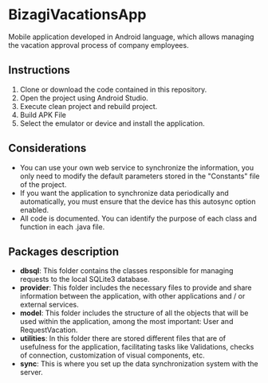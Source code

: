 # BizagiVacationsApp
Mobile application developed in Android language, which allows managing the vacation approval process of company employees.

## Instructions

1. Clone or download the code contained in this repository.
2. Open the project using Android Studio.
3. Execute clean project and rebuild project.
4. Build APK File
5. Select the emulator or device and install the application.

## Considerations

- You can use your own web service to synchronize the information, you only need to modify the default parameters stored in the "Constants" file of the project.
- If you want the application to synchronize data periodically and automatically, you must ensure that the device has this autosync option enabled.
- All code is documented. You can identify the purpose of each class and function in each .java file.

## Packages description

- **dbsql**: This folder contains the classes responsible for managing requests to the local SQLite3 database.
- **provider**: This folder includes the necessary files to provide and share information between the application, with other applications and / or external services.
- **model**: This folder includes the structure of all the objects that will be used within the application, among the most important: User and RequestVacation.
- **utilities**: In this folder there are stored different files that are of usefulness for the application, facilitating tasks like Validations, checks of connection, customization of visual components, etc.
- **sync**: This is where you set up the data synchronization system with the server.
